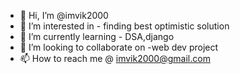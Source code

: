 - 👋 Hi, I’m @imvik2000
- 👀 I’m interested in - finding best optimistic solution 
- 🌱 I’m currently learning - DSA,django
- 💞️ I’m looking to collaborate on -web dev project
- 📫 How to reach me @ imvik2000@gmail.com

<!---
imvik2000/imvik2000 is a ✨ special ✨ repository because its `README.md` (this file) appears on your GitHub profile.
You can click the Preview link to take a look at your changes.
--->
